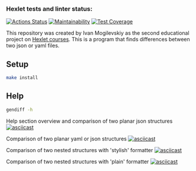 ### Hexlet tests and linter status:
[![Actions Status](https://github.com/IvanMogilevskiy/frontend-project-lvl2/workflows/hexlet-check/badge.svg)](https://github.com/IvanMogilevskiy/frontend-project-lvl2/actions)
[![Maintainability](https://api.codeclimate.com/v1/badges/cf63e7ade464522d83cf/maintainability)](https://codeclimate.com/github/IvanMogilevskiy/frontend-project-lvl2/maintainability)
[![Test Coverage](https://api.codeclimate.com/v1/badges/cf63e7ade464522d83cf/test_coverage)](https://codeclimate.com/github/IvanMogilevskiy/frontend-project-lvl2/test_coverage)

This repository was created by Ivan Mogilevskiy as the second educational project on [Hexlet courses](https://ru.hexlet.io/pages/about?utm_source=github&utm_medium=link&utm_campaign=nodejs-package). This is a program that finds differences between two json or yaml files.


## Setup

```sh
make install
```
## Help

```sh
gendiff -h
```

Help section overview and comparison of two planar json structures
[![asciicast](https://asciinema.org/a/kQVxbknBZnup8PzXuiZ1r8aMr.svg)](https://asciinema.org/a/kQVxbknBZnup8PzXuiZ1r8aMr)

Comparison of two planar yaml or json structures
[![asciicast](https://asciinema.org/a/D2wx0YELfeALk9wttPiAcW51y.svg)](https://asciinema.org/a/D2wx0YELfeALk9wttPiAcW51y)

Comparison of two nested structures with 'stylish' formatter
[![asciicast](https://asciinema.org/a/M09GSd7LelNGKGELCs4kO1uJf.svg)](https://asciinema.org/a/M09GSd7LelNGKGELCs4kO1uJf)

Comparison of two nested structures with 'plain' formatter
[![asciicast](https://asciinema.org/a/1Wckh0TvprhhMdJL9JCYXDKF8.svg)](https://asciinema.org/a/1Wckh0TvprhhMdJL9JCYXDKF8)